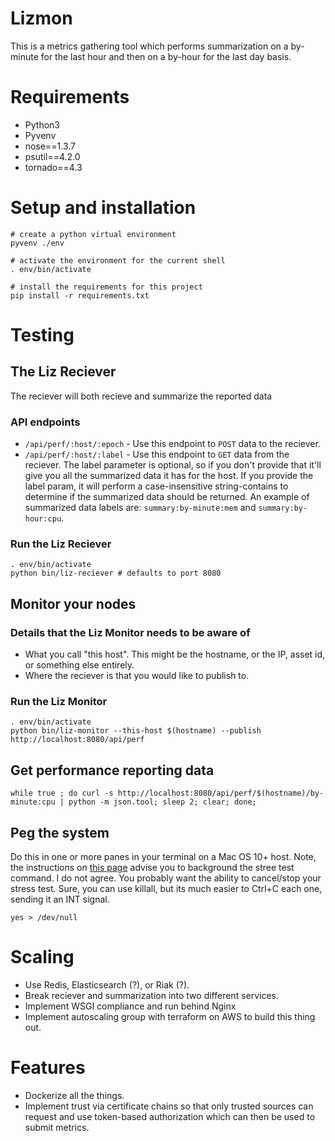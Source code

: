 # Lizmon

This is a metrics gathering tool which performs summarization on a
by-minute for the last hour and then on a by-hour for the last day
basis.

# Requirements

* Python3
* Pyvenv
* nose==1.3.7
* psutil==4.2.0
* tornado==4.3

# Setup and installation

```
# create a python virtual environment
pyvenv ./env

# activate the environment for the current shell
. env/bin/activate

# install the requirements for this project
pip install -r requirements.txt
```

# Testing

## The Liz Reciever

The reciever will both recieve and summarize the reported data

### API endpoints

* `/api/perf/:host/:epoch` - Use this endpoint to `POST` data to the reciever.
* `/api/perf/:host/:label` - Use this endpoint to `GET` data from the
reciever.  The label parameter is optional, so if you don't provide
that it'll give you all the summarized data it has for the host.  If
you provide the label param, it will perform a case-insensitive
string-contains to determine if the summarized data should be returned.
An example of summarized data labels are: `summary:by-minute:mem` and
`summary:by-hour:cpu`.

### Run the Liz Reciever

```
. env/bin/activate
python bin/liz-reciever # defaults to port 8080
```
## Monitor your nodes

### Details that the Liz Monitor needs to be aware of

* What you call "this host".  This might be the hostname, or the
IP, asset id, or something else entirely.
* Where the reciever is that you would like to publish to.

### Run the Liz Monitor

```
. env/bin/activate
python bin/liz-monitor --this-host $(hostname) --publish http://localhost:8080/api/perf
```

## Get performance reporting data

```
while true ; do curl -s http://localhost:8080/api/perf/$(hostname)/by-minute:cpu | python -m json.tool; sleep 2; clear; done;
```

## Peg the system

Do this in one or more panes in your terminal on a Mac OS 10+ host.  Note, the instructions on [this page](http://osxdaily.com/2012/10/02/stress-test-mac-cpu/) advise you to background the stree test command.  I do not agree.  You probably want the ability to cancel/stop your stress test.  Sure, you can use killall, but its much easier to Ctrl+C each one, sending it an INT signal.

```
yes > /dev/null
```

# Scaling

* Use Redis, Elasticsearch (?), or Riak (?).
* Break reciever and summarization into two different services.
* Implement WSGI compliance and run behind Nginx
* Implement autoscaling group with terraform on AWS to build
this thing out.

# Features

* Dockerize all the things.
* Implement trust via certificate chains so that only trusted
sources can request and use token-based authorization which can
then be used to submit metrics.
